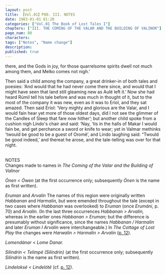 ```yaml
---
layout: post
title: 【Vol.01】P80. III. NOTES
date: 1983-01-01 01:20
categories: ["Vol.01 The Book of Lost Tales I"]
chapters: ["III. THE COMING OF THE VALAR AND THE BUILDING OF VALINOR"]
page_num: 80
characters: 
tags: ["Notes", "Name change"]
description: 
published: true
---
```


<p style="text-indent: 0;">
there, and the Gods in joy, for those quarrelsome spirits dwell not much among them, and Melko comes not nigh.’
</p>

Then said a child among the company, a great drinker-in of both tales and poesies: ‘And would that he had never come there since, and would that I might have seen that land still gleaming new as Aulë left it.’ Now she had heard Rúmil tell his tale before and was much in thought of it, but to the most of the company it was new, even as it was to Eriol, and they sat amazed. Then said Eriol: ‘Very mighty and glorious are the Valar, and I would fain hear yet more of those oldest days, did I not see the glimmer of the Candles of Sleep that fare now hither’; but another child spoke from a cushion nigh Lindo's chair and said: ‘Nay, 'tis in the halls of Makar I would fain be, and get perchance a sword or knife to wear; yet in Valmar methinks 'twould be good to be a guest of Oromë’, and Lindo laughing said: “Twould be good indeed,’ and thereat he arose, and the tale-telling was over for that night.

<BR>
NOTES

<BR>
Changes made to names in <I>The Coming of the Valar and the Building of Valinor</I>

<I>Ónen   < Ówen </I>(at the first occurrence only; subsequently <I>Ónen </I>is the name as first written).

<I>Eruman </I>and <I>Arvalin </I>The names of this region were originally written <I>Habbanan </I>and <I>Harmalin, </I>but were emended throughout the tale (except in two cases where <I>Habbanan </I>was overlooked) to <I>Eruman </I>(once <I>Erumáni, </I>p. 70) and <I>Arvalin. </I>(In the last three occurrences <I>Habbanan > Arvalin, </I>whereas in the earlier ones <I>Habbanan > Eruman; </I>but the difference is presumably without significance, since the names <I>Habbanan / Harmalin </I>and later <I>Eruman I Arvalin </I>were interchangeable.) In <I>The Cottage of Lost Play </I>the changes were <I>Harwalin > Harmalin > Arvalin </I>([p. 12]({{site.baseurl}}/vol01-p12)).

<I>Lomendánar   </I>< <I>Lome Danar.</I>

<I>Silindrin    < Telimpë (Silindrin) </I>(at the first occurrence only; subsequently <I>Silindrin </I>is the name as first written).

<I>Lindeloksë   < Lindelótë </I>(cf. [p. 12]({{site.baseurl}}/vol01-p12)).

